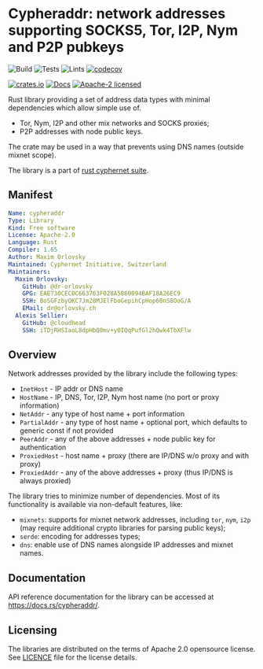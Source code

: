 # Cypheraddr: network addresses supporting SOCKS5, Tor, I2P, Nym and P2P pubkeys

![Build](https://github.com/Cyphernet-WG/rust-cyphernet/workflows/Build/badge.svg)
![Tests](https://github.com/Cyphernet-WG/rust-cyphernet/workflows/Tests/badge.svg)
![Lints](https://github.com/Cyphernet-WG/rust-cyphernet/workflows/Lints/badge.svg)
[![codecov](https://codecov.io/gh/Cyphernet-WG/rust-cyphernet/branch/master/graph/badge.svg)](https://codecov.io/gh/Cyphernet-WG/rust-cyphernet)

[![crates.io](https://img.shields.io/crates/v/cypheraddr)](https://crates.io/crates/cypheraddr)
[![Docs](https://docs.rs/cypheraddr/badge.svg)](https://docs.rs/cypheraddr)
[![Apache-2 licensed](https://img.shields.io/crates/l/cypheraddr)](./LICENSE)

Rust library providing a set of address data types with minimal dependencies
which allow simple use of.
- Tor, Nym, I2P and other mix networks and SOCKS proxies;
- P2P addresses with node public keys.

The crate may be used in a way that prevents using DNS names (outside mixnet 
scope).

The library is a part of [rust cyphernet suite](https://github.com/Cyphernet-WG/rust-cyphernet).


## Manifest

```yaml
Name: cypheraddr
Type: Library
Kind: Free software
License: Apache-2.0
Language: Rust
Compiler: 1.65
Author: Maxim Orlovsky
Maintained: Cyphernet Initiative, Switzerland
Maintainers:
  Maxim Orlovsky:
    GitHub: @dr-orlovsky
    GPG: EAE730CEC0C663763F028A5860094BAF18A26EC9
    SSH: BoSGFzbyOKC7Jm28MJElFboGepihCpHop60nS8OoG/A
    EMail: dr@orlovsky.ch
  Alexis Sellier:
    GitHub: @cloudhead
    SSH: iTDjRHSIaoL8dpHbQ0mv+y0IQqPufGl2hQwk4TbXFlw
```

## Overview

Network addresses provided by the library include the following types:
* `InetHost` - IP addr or DNS name
* `HostName` - IP, DNS, Tor, I2P, Nym host name (no port or proxy information)
* `NetAddr` - any type of host name + port information
* `PartialAddr` - any type of host name + optional port, which defaults to 
                  generic const if not provided
* `PeerAddr` - any of the above addresses + node public key for authentication
* `ProxiedHost` - host name + proxy (there are IP/DNS w/o proxy and with proxy)
* `ProxiedAddr` - any of the above addresses + proxy (thus IP/DNS is always 
                  proxied)

The library tries to minimize number of dependencies. Most of its functionality
is available via non-default features, like:
- `mixnets`: supports for mixnet network addresses, including `tor`, `nym`,
  `i2p` (may require additional crypto libraries for parsing public keys);
- `serde`: encoding for addresses types;
- `dns`: enable use of DNS names alongside IP addresses and mixnet names.


## Documentation

API reference documentation for the library can be accessed at
<https://docs.rs/cypheraddr/>.


## Licensing

The libraries are distributed on the terms of Apache 2.0 opensource license.
See [LICENCE](LICENSE) file for the license details.
